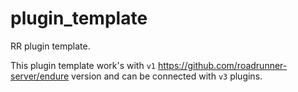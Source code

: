# plugin_template
RR plugin template.

This plugin template work's with `v1` https://github.com/roadrunner-server/endure version and can be connected with `v3` plugins.